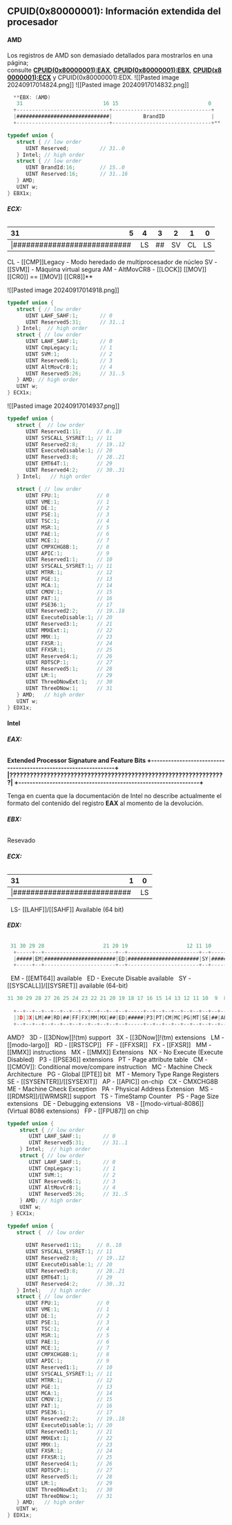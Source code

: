 ## CPUID(0x80000001): Información extendida del procesador

#### AMD

Los registros de AMD son demasiado detallados para mostrarlos en una página; consulte **[CPUID(0x80000001):EAX](http://www.flounder.com/cpuid_explorer2.htm#CPUID(0x80000001):EAX)**, **[CPUID(0x80000001):EBX](http://www.flounder.com/cpuid_explorer2.htm#CPUID(0x80000001):EBX)**, **[CPUID(x80000001):ECX](http://www.flounder.com/cpuid_explorer2.htm#CPUID(0x80000001):ECX)** y CPUID(0x80000001):EDX.
![[Pasted image 20240917014824.png]]
![[Pasted image 20240917014832.png]]

```c
  **EBX: (AMD)
   31                          16 15                             0
  +------------------------------+--------------------------------+
  |##############################|          BrandID               |
  +------------------------------+--------------------------------+**
```

```c
typedef union {
   struct { // low order
      UINT Reserved;          // 31..0
   } Intel; // high order
   struct { // low order
      UINT BrandId:16;        // 15..0
      UINT Reserved:16;       // 31..16
   } AMD;
   UINT w;
} EBX1x;
```
###### **ECX:**

| 31                                                           5 | 4   | 3   | 2   | 1   | 0   |
| -------------------------------------------------------------- | --- | --- | --- | --- | --- |
| \|###########################                                  | LS  | ##  | SV  | CL  | LS  |
CL - [[CMP]]Legacy - Modo heredado de multiprocesador de núcleo
SV - [[SVM]] - Máquina virtual segura
AM - AltMovCR8 - [[LOCK]] [[MOV]] [[CR0]] == [[MOV]] [[CR8]]**

![[Pasted image 20240917014918.png]]

```c
typedef union {
   struct { // low order
      UINT LAHF_SAHF:1;       // 0
      UINT Reserved5:31;      // 31..1
   } Intel;  // high order
   struct { // low order
      UINT LAHF_SAHF:1;       // 0
      UINT CmpLegacy:1;       // 1
      UINT SVM:1;             // 2
      UINT Reserved6:1;       // 3
      UINT AltMovCr8:1;       // 4
      UINT Reserved5:26;      // 31..5
   } AMD; // high order
   UINT w;
} ECX1x;
```

![[Pasted image 20240917014937.png]]

```c
typedef union {
   struct {  // low order
      UINT Reserved1:11;     // 0..10
      UINT SYSCALL_SYSRET:1; // 11
      UINT Reserved2:8;      // 19..12
      UINT ExecuteDisable:1; // 20
      UINT Reserved3:8;      // 28..21
      UINT EMT64T:1;         // 29
      UINT Reserved4:2;      // 30..31
   } Intel;   // high order

   struct { // low order
      UINT FPU:1;            // 0
      UINT VME:1;            // 1
      UINT DE:1;             // 2
      UINT PSE:1;            // 3
      UINT TSC:1;            // 4
      UINT MSR:1;            // 5
      UINT PAE:1;            // 6
      UINT MCE:1;            // 7
      UINT CMPXCHG8B:1;      // 8
      UINT APIC:1;           // 9
      UINT Reserved1:1;      // 10
      UINT SYSCALL_SYSRET:1; // 11
      UINT MTRR:1;           // 12
      UINT PGE:1;            // 13
      UINT MCA:1;            // 14
      UINT CMOV:1;           // 15
      UINT PAT:1;            // 16
      UINT PSE36:1;          // 17
      UINT Reserved2:2;      // 19..18
      UINT ExecuteDisable:1; // 20
      UINT Reserved3:1;      // 21
      UINT MMXExt:1;         // 22
      UINT MMX:1;            // 23
      UINT FXSR:1;           // 24
      UINT FFXSR:1;          // 25
      UINT Reserved4:1;      // 26
      UINT RDTSCP:1;         // 27
      UINT Reserved5:1;      // 28
      UINT LM:1;             // 29
      UINT ThreeDNowExt:1;   // 30
      UINT ThreeDNow:1;      // 31
   } AMD;   // high order
   UINT w;
} EDX1x;
```
#### Intel
###### **EAX:**
**Extended Processor Signature and Feature Bits
+----------------------------------------------------------------+
|????????????????????????????????????????????????????????????????|
+----------------------------------------------------------------+**

Tenga en cuenta que la documentación de Intel no describe actualmente el formato del contenido del registro **EAX** al momento de la devolución.

###### **EBX:**
Resevado

###### **ECX:**

| 31                                                           1 | 0   |
| -------------------------------------------------------------- | --- |
| \|###########################                                  | LS  |

  LS- [[LAHF]]/[[SAHF]] Available (64 bit)

###### **EDX:**
```c
 31 30 29 28                   21 20 19                   12 11 10                             0
  +-----+--+-----------------------+--+-----------------------+--+--------------------------------+
  |#####|EM|#######################|ED|#######################|SY|################################|
  +-----+--+-----------------------+--+-----------------------+--+--------------------------------+
```
  EM - [[EMT64]] available
  ED - Execute Disable available
  SY - [[SYSCALL]]/[[SYSRET]] available (64-bit)


```c
31 30 29 28 27 26 25 24 23 22 21 20 19 18 17 16 15 14 13 12 11 10  9  8  7  6  5  4  3  2  1  0
 
  +--+--+--+--+--+--+--+--+--+--+--+--+-----+--+--+--+--+--+--+--+--+--+--+--+--+--+--+--+--+--+--+
  |3D|3X|LM|##|RD|##|FF|FX|MM|MX|##|ED|#####|P3|PT|CM|MC|PG|MT|SE|##|AP|CX|ME|PA|MS|TS|PS|DE|V8|FP|
  +--+--+--+--+--+--+--+--+--+--+--+--+-----+--+--+--+--+--+--+--+--+--+--+--+--+--+--+--+--+--+--+
```
AMD?
  3D - [[3DNow]]!(tm) support
  3X - [[3DNow]]!(tm) extensions
  LM - [[modo-largo]]
  RD - [[RSTSCP]]
  FF - [[FFXSR]]
  FX - [[FXSR]]
  MM - [[MMX]] instructions
  MX - [[MMX]] Extensions
  NX - No Execute (Execute Disabled)
  P3 - [[PSE36]] extensions
  PT - Page attribute table
  CM - [[CMOV]]: Conditional move/compare instruction
  MC - Machine Check Architecture
  PG - Global [[PTE]] bit
  MT - Memory Type Range Registers
  SE - [[SYSENTER]]/[[SYSEXIT]]
  AP - [[APIC]] on-chip
  CX - CMXCHG8B
  ME - Machine Check Exception
  PA - Physical Address Extension
  MS - [[RDMSR]]/[[WRMSR]] support
  TS - TimeStamp Counter
  PS - Page Size extensions
  DE - Debugging extensions
  V8 - [[modo-virtual-8086]] (Virtual 8086 extensions)
  FP - [[FPU87]] on chip
```c
typedef union {
    struct { // low order
       UINT LAHF_SAHF:1;       // 0
       UINT Reserved5:31;      // 31..1
    } Intel;  // high order  
    struct { // low order
       UINT LAHF_SAHF:1;       // 0
       UINT CmpLegacy:1;       // 1
       UINT SVM:1;             // 2
       UINT Reserved6:1;       // 3
       UINT AltMovCr8:1;       // 4
       UINT Reserved5:26;      // 31..5
    } AMD; // high order
    UINT w;
 } ECX1x;

typedef union {
   struct {  // low order
     
      UINT Reserved1:11;     // 0..10
      UINT SYSCALL_SYSRET:1; // 11
      UINT Reserved2:8;      // 19..12
      UINT ExecuteDisable:1; // 20
      UINT Reserved3:8;      // 28..21
      UINT EMT64T:1;         // 29                   
      UINT Reserved4:2;      // 30..31
   } Intel;   // high order
   struct { // low order
      UINT FPU:1;            // 0 
      UINT VME:1;            // 1 
      UINT DE:1;             // 2 
      UINT PSE:1;            // 3 
      UINT TSC:1;            // 4 
      UINT MSR:1;            // 5 
      UINT PAE:1;            // 6 
      UINT MCE:1;            // 7 
      UINT CMPXCHG8B:1;      // 8 
      UINT APIC:1;           // 9 
      UINT Reserved1:1;      // 10
      UINT SYSCALL_SYSRET:1; // 11
      UINT MTRR:1;           // 12
      UINT PGE:1;            // 13
      UINT MCA:1;            // 14
      UINT CMOV:1;           // 15
      UINT PAT:1;            // 16
      UINT PSE36:1;          // 17
      UINT Reserved2:2;      // 19..18
      UINT ExecuteDisable:1; // 20
      UINT Reserved3:1;      // 21
      UINT MMXExt:1;         // 22
      UINT MMX:1;            // 23
      UINT FXSR:1;           // 24
      UINT FFXSR:1;          // 25
      UINT Reserved4:1;      // 26
      UINT RDTSCP:1;         // 27
      UINT Reserved5:1;      // 28
      UINT LM:1;             // 29
      UINT ThreeDNowExt:1;   // 30
      UINT ThreeDNow:1;      // 31
   } AMD;   // high order
   UINT w;
} EDX1x;
```